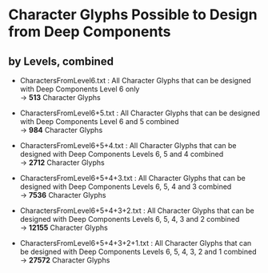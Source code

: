# Character Glyphs Possible to Design from Deep Components 
## by Levels, combined
- CharactersFromLevel6.txt : All Character Glyphs that can be designed with Deep Components Level 6 only</br>
	-> **513** Character Glyphs

- CharactersFromLevel6+5.txt : All Character Glyphs that can be designed with Deep Components Level 6 and 5 combined</br>
	-> **984** Character Glyphs

- CharactersFromLevel6+5+4.txt : All Character Glyphs that can be designed with Deep Components Levels 6, 5 and 4 combined</br>
	-> **2712** Character Glyphs

- CharactersFromLevel6+5+4+3.txt : All Character Glyphs that can be designed with Deep Components Levels 6, 5, 4 and 3 combined</br>
	-> **7536** Character Glyphs

- CharactersFromLevel6+5+4+3+2.txt : All Character Glyphs that can be designed with Deep Components Levels 6, 5, 4, 3 and 2 combined</br>
	-> **12155** Character Glyphs

- CharactersFromLevel6+5+4+3+2+1.txt : All Character Glyphs that can be designed with Deep Components Levels 6, 5, 4, 3, 2 and 1 combined</br>
	-> **27572** Character Glyphs